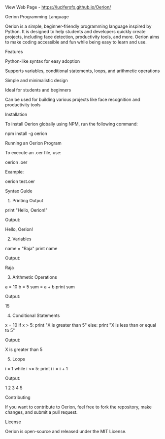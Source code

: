 View Web Page - https://luciferofx.github.io/Oerion/

Oerion Programming Language

Oerion is a simple, beginner-friendly programming language inspired by Python. It is designed to help students and developers quickly create projects, including face detection, productivity tools, and more. Oerion aims to make coding accessible and fun while being easy to learn and use.

Features

Python-like syntax for easy adoption

Supports variables, conditional statements, loops, and arithmetic operations

Simple and minimalistic design

Ideal for students and beginners

Can be used for building various projects like face recognition and productivity tools

Installation

To install Oerion globally using NPM, run the following command:

npm install -g oerion

Running an Oerion Program

To execute an .oer file, use:

oerion <filename>.oer

Example:

oerion test.oer

Syntax Guide

1. Printing Output

print "Hello, Oerion!"

Output:

Hello, Oerion!

2. Variables

name = "Raja"
print name

Output:

Raja

3. Arithmetic Operations

a = 10
b = 5
sum = a + b
print sum

Output:

15

4. Conditional Statements

x = 10
if x > 5:
    print "X is greater than 5"
else:
    print "X is less than or equal to 5"

Output:

X is greater than 5

5. Loops

i = 1
while i <= 5:
    print i
    i = i + 1

Output:

1
2
3
4
5

Contributing

If you want to contribute to Oerion, feel free to fork the repository, make changes, and submit a pull request.

License

Oerion is open-source and released under the MIT License.

